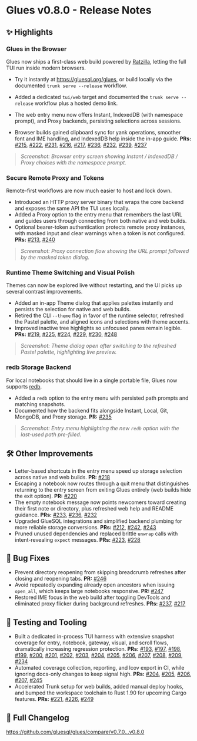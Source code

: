 # Glues v0.8.0 - Release Notes

## ✨ Highlights

### Glues in the Browser
Glues now ships a first-class web build powered by [Ratzilla](https://github.com/orhun/ratzilla), letting the full TUI run inside modern browsers.

- Try it instantly at <https://gluesql.org/glues>, or build locally via the documented `trunk serve --release` workflow.

- Added a dedicated `tui/web` target and documented the `trunk serve --release` workflow plus a hosted demo link.
- The web entry menu now offers Instant, IndexedDB (with namespace prompt), and Proxy backends, persisting selections across sessions.
- Browser builds gained clipboard sync for yank operations, smoother font and IME handling, and IndexedDB help inside the in-app guide.
  **PRs:** [#215](https://github.com/gluesql/glues/pull/215), [#222](https://github.com/gluesql/glues/pull/222), [#231](https://github.com/gluesql/glues/pull/231), [#216](https://github.com/gluesql/glues/pull/216), [#217](https://github.com/gluesql/glues/pull/217), [#236](https://github.com/gluesql/glues/pull/236), [#232](https://github.com/gluesql/glues/pull/232), [#239](https://github.com/gluesql/glues/pull/239), [#237](https://github.com/gluesql/glues/pull/237)
> _Screenshot: Browser entry screen showing Instant / IndexedDB / Proxy choices with the namespace prompt._

### Secure Remote Proxy and Tokens
Remote-first workflows are now much easier to host and lock down.

- Introduced an HTTP proxy server binary that wraps the core backend and exposes the same API the TUI uses locally.
- Added a Proxy option to the entry menu that remembers the last URL and guides users through connecting from both native and web builds.
- Optional bearer-token authentication protects remote proxy instances, with masked input and clear warnings when a token is not configured.
  **PRs:** [#213](https://github.com/gluesql/glues/pull/213), [#240](https://github.com/gluesql/glues/pull/240)
> _Screenshot: Proxy connection flow showing the URL prompt followed by the masked token dialog._

### Runtime Theme Switching and Visual Polish
Themes can now be explored live without restarting, and the UI picks up several contrast improvements.

- Added an in-app Theme dialog that applies palettes instantly and persists the selection for native and web builds.
- Retired the CLI `--theme` flag in favor of the runtime selector, refreshed the Pastel palette, and aligned icons and selections with theme accents.
- Improved inactive tree highlights so unfocused panes remain legible.
  **PRs:** [#219](https://github.com/gluesql/glues/pull/219), [#225](https://github.com/gluesql/glues/pull/225), [#224](https://github.com/gluesql/glues/pull/224), [#229](https://github.com/gluesql/glues/pull/229), [#230](https://github.com/gluesql/glues/pull/230), [#248](https://github.com/gluesql/glues/pull/248)
> _Screenshot: Theme dialog open after switching to the refreshed Pastel palette, highlighting live preview._

### redb Storage Backend
For local notebooks that should live in a single portable file, Glues now supports [redb](https://github.com/cberner/redb).

- Added a `redb` option to the entry menu with persisted path prompts and matching snapshots.
- Documented how the backend fits alongside Instant, Local, Git, MongoDB, and Proxy storage.
  **PR:** [#235](https://github.com/gluesql/glues/pull/235)
> _Screenshot: Entry menu highlighting the new `redb` option with the last-used path pre-filled._

## 🛠 Other Improvements

- Letter-based shortcuts in the entry menu speed up storage selection across native and web builds. **PR:** [#218](https://github.com/gluesql/glues/pull/218)
- Escaping a notebook now routes through a quit menu that distinguishes returning to the entry screen from exiting Glues entirely (web builds hide the exit option). **PR:** [#220](https://github.com/gluesql/glues/pull/220)
- The empty notebook message now points newcomers toward creating their first note or directory, plus refreshed web help and README guidance. **PRs:** [#233](https://github.com/gluesql/glues/pull/233), [#236](https://github.com/gluesql/glues/pull/236), [#232](https://github.com/gluesql/glues/pull/232)
- Upgraded GlueSQL integrations and simplified backend plumbing for more reliable storage conversions. **PRs:** [#212](https://github.com/gluesql/glues/pull/212), [#242](https://github.com/gluesql/glues/pull/242), [#243](https://github.com/gluesql/glues/pull/243)
- Pruned unused dependencies and replaced brittle `unwrap` calls with intent-revealing `expect` messages. **PRs:** [#223](https://github.com/gluesql/glues/pull/223), [#228](https://github.com/gluesql/glues/pull/228)

## 🐞 Bug Fixes

- Prevent directory reopening from skipping breadcrumb refreshes after closing and reopening tabs. **PR:** [#246](https://github.com/gluesql/glues/pull/246)
- Avoid repeatedly expanding already open ancestors when issuing `open_all`, which keeps large notebooks responsive. **PR:** [#247](https://github.com/gluesql/glues/pull/247)
- Restored IME focus in the web build after toggling DevTools and eliminated proxy flicker during background refreshes. **PRs:** [#237](https://github.com/gluesql/glues/pull/237), [#217](https://github.com/gluesql/glues/pull/217)

## 🧪 Testing and Tooling

- Built a dedicated in-process TUI harness with extensive snapshot coverage for entry, notebook, gateway, visual, and scroll flows, dramatically increasing regression protection. **PRs:** [#193](https://github.com/gluesql/glues/pull/193), [#197](https://github.com/gluesql/glues/pull/197), [#198](https://github.com/gluesql/glues/pull/198), [#199](https://github.com/gluesql/glues/pull/199), [#200](https://github.com/gluesql/glues/pull/200), [#201](https://github.com/gluesql/glues/pull/201), [#202](https://github.com/gluesql/glues/pull/202), [#203](https://github.com/gluesql/glues/pull/203), [#204](https://github.com/gluesql/glues/pull/204), [#205](https://github.com/gluesql/glues/pull/205), [#206](https://github.com/gluesql/glues/pull/206), [#207](https://github.com/gluesql/glues/pull/207), [#208](https://github.com/gluesql/glues/pull/208), [#209](https://github.com/gluesql/glues/pull/209), [#234](https://github.com/gluesql/glues/pull/234)
- Automated coverage collection, reporting, and lcov export in CI, while ignoring docs-only changes to keep signal high. **PRs:** [#204](https://github.com/gluesql/glues/pull/204), [#205](https://github.com/gluesql/glues/pull/205), [#206](https://github.com/gluesql/glues/pull/206), [#207](https://github.com/gluesql/glues/pull/207), [#245](https://github.com/gluesql/glues/pull/245)
- Accelerated Trunk setup for web builds, added manual deploy hooks, and bumped the workspace toolchain to Rust 1.90 for upcoming Cargo features. **PRs:** [#221](https://github.com/gluesql/glues/pull/221), [#226](https://github.com/gluesql/glues/pull/226), [#249](https://github.com/gluesql/glues/pull/249)

## 🔗 Full Changelog
<https://github.com/gluesql/glues/compare/v0.7.0...v0.8.0>
